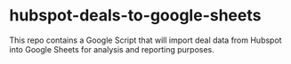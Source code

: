 # hubspot-deals-to-google-sheets
This repo contains a Google Script that will import deal data from Hubspot into Google Sheets for analysis and reporting purposes.
